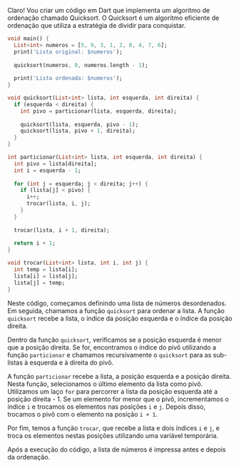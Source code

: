 Claro! Vou criar um código em Dart que implementa um algoritmo de ordenação chamado Quicksort. O Quicksort é um algoritmo eficiente de ordenação que utiliza a estratégia de dividir para conquistar.

```dart
void main() {
  List<int> numeros = [5, 9, 3, 1, 2, 8, 4, 7, 6];
  print('Lista original: $numeros');
  
  quicksort(numeros, 0, numeros.length - 1);
  
  print('Lista ordenada: $numeros');
}

void quicksort(List<int> lista, int esquerda, int direita) {
  if (esquerda < direita) {
    int pivo = particionar(lista, esquerda, direita);
    
    quicksort(lista, esquerda, pivo - 1);
    quicksort(lista, pivo + 1, direita);
  }
}

int particionar(List<int> lista, int esquerda, int direita) {
  int pivo = lista[direita];
  int i = esquerda - 1;
  
  for (int j = esquerda; j < direita; j++) {
    if (lista[j] < pivo) {
      i++;
      trocar(lista, i, j);
    }
  }
  
  trocar(lista, i + 1, direita);
  
  return i + 1;
}

void trocar(List<int> lista, int i, int j) {
  int temp = lista[i];
  lista[i] = lista[j];
  lista[j] = temp;
}
```

Neste código, começamos definindo uma lista de números desordenados. Em seguida, chamamos a função `quicksort` para ordenar a lista. A função `quicksort` recebe a lista, o índice da posição esquerda e o índice da posição direita. 

Dentro da função `quicksort`, verificamos se a posição esquerda é menor que a posição direita. Se for, encontramos o índice do pivô utilizando a função `particionar` e chamamos recursivamente o `quicksort` para as sub-listas à esquerda e à direita do pivô.

A função `particionar` recebe a lista, a posição esquerda e a posição direita. Nesta função, selecionamos o último elemento da lista como pivô. Utilizamos um laço `for` para percorrer a lista da posição esquerda até a posição direita - 1. Se um elemento for menor que o pivô, incrementamos o índice `i` e trocamos os elementos nas posições `i` e `j`. Depois disso, trocamos o pivô com o elemento na posição `i + 1`.

Por fim, temos a função `trocar`, que recebe a lista e dois índices `i` e `j`, e troca os elementos nestas posições utilizando uma variável temporária.

Após a execução do código, a lista de números é impressa antes e depois da ordenação.